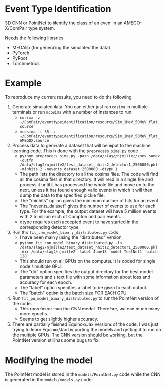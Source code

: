# Event Type Identification
3D CNN or PointNet to identify the class of an event in an AMEGO-X/ComPair type system.

Needs the following libraries
* MEGAlib (for generating the simulated the data)
* PyTorch
* PyRoot
* Torchmetrics

# Example

To reproduce my current results, you need to do the following

1. Generate simulated data. You can either just ran `cosima` in multiple terminals or run `mcosima` with a number of instances to run. 
    * `cosima -z ~/ComPair/eventtypeidentification/resource/Sim_1MeV_50MeV_flat.source`
    * `mcosima -t 35 -z ~/ComPair/eventtypeidentification/resource/Sim_1MeV_50MeV_flat_AMEGOX.source`
2. Process data to generate a dataset that will be input to the machine learning code. This is done with the `preprocess_sims.py` code
    * `python preprocess_sims.py -path /data/slag2/njmille2/1MeV_50MeV -outfn /data/slag2/njmille2/test_dataset_nhits2_detector1_2500000.pkl -minhits 2 -nevents_dataset 2500000 -dtype 1`
    * The path lists the directory to all the cosima files. The code will find all the cosima files in that directory. It will read in a single file and process it until it has processed the whole file and move on to the next, unless it has found enough valid events in which it will then dump the data to the specified pickle file.
    * The "minhits" option gives the minimum number of hits for an event
    * The "nevents_dataset" gives the number of events to use for each type. For the example, the output dataset will have 5 million events with 2.5 million each of Compton and pair events.
    * dtype requires each accepted event to have started in the corresponding detector type
3. Run the `fit_cnn_model_binary_distributed.py` code. 
    * I have been mainly using the "distributed" version, 
    * `python fit_cnn_model_binary_distributed.py -fn /data/slag2/njmille2/test_dataset_nhits2_detector1_2500000.pkl -dir /data/slag2/njmille2 -label June13 -model TestNet1 -batch 128`
    * This should run on all GPUs on the computer. It is coded for single node / multiple GPU.
    * The "dir" option specifies the output directory for the best model parameters and a text file with some information about loss and accuracy for each epoch.
    * The "label" option specifies a label to be given to each output.
    * The "batch" option is the batch size FOR EACH GPU.
4. Run `fit_pn_model_binary_distributed.py` to run the PointNet version of the code.
    * This runs faster than the CNN model. Therefore, we can much many more epochs.
    * Seems to get slightly higher accuracy.
5. There are partially finished Equinox/Jax versions of the code. I was just trying to learn Equinox/Jax by porting the models and getting it to run on the multiple GPUs. The CNN version should be working, but the PointNet version still has some bugs to fix.

# Modifying the model

The PointNet model is stored in the `models/PointNet.py` code while the CNN is generated in the `models/models.py` code.